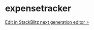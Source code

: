 # expensetracker

[Edit in StackBlitz next generation editor ⚡️](https://stackblitz.com/~/github.com/zareefgithub/expensetracker)